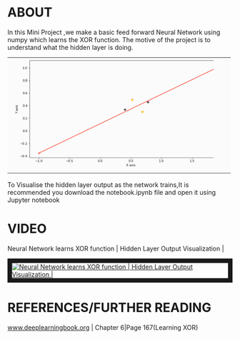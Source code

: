 # ABOUT

In this Mini Project ,we make a basic feed forward Neural Network using numpy which learns the XOR function.
The motive of the project is to understand what the hidden layer is doing.

<img src="./output.gif" width="500" height="260" />


To Visualise the hidden layer output as the network trains,It is recommended you download the notebook.ipynb file and open it using Jupyter notebook 

# VIDEO
Neural Network learns XOR function | Hidden Layer Output Visualization |

<a href="https://youtu.be/zRaiw630TbY" target="_blank"><img src="http://img.youtube.com/vi/zRaiw630TbY/0.jpg" 
alt="Neural Network learns XOR function | Hidden Layer Output Visualization |" width="320" height="240" border="10" /></a>


# REFERENCES/FURTHER READING

www.deeplearningbook.org | Chapter 6|Page 167(Learning XOR)




